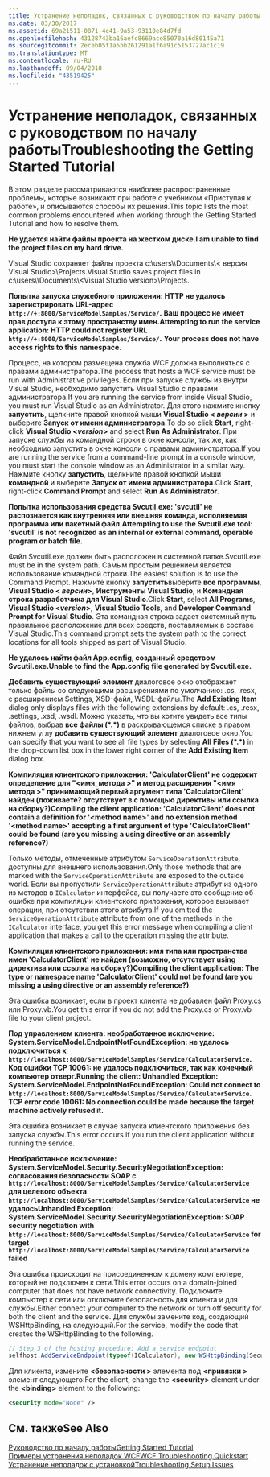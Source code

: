 ```yaml
---
title: Устранение неполадок, связанных с руководством по началу работы
ms.date: 03/30/2017
ms.assetid: 69a21511-0871-4c41-9a53-93110e84d7fd
ms.openlocfilehash: 43128743ba16aefc8669ace85070a16d80145a71
ms.sourcegitcommit: 2eceb05f1a5bb261291a1f6a91c5153727ac1c19
ms.translationtype: MT
ms.contentlocale: ru-RU
ms.lasthandoff: 09/04/2018
ms.locfileid: "43519425"
---
```

# <a name="troubleshooting-the-getting-started-tutorial"></a><span data-ttu-id="a927b-102">Устранение неполадок, связанных с руководством по началу работы</span><span class="sxs-lookup"><span data-stu-id="a927b-102">Troubleshooting the Getting Started Tutorial</span></span>
<span data-ttu-id="a927b-103">В этом разделе рассматриваются наиболее распространенные проблемы, которые возникают при работе с учебником «Приступая к работе», и описываются способы их решения.</span><span class="sxs-lookup"><span data-stu-id="a927b-103">This topic lists the most common problems encountered when working through the Getting Started Tutorial and how to resolve them.</span></span>  
  
<span data-ttu-id="a927b-104">**Не удается найти файлы проекта на жестком диске.**</span><span class="sxs-lookup"><span data-stu-id="a927b-104">**I am unable to find the project files on my hard drive.**</span></span>

 <span data-ttu-id="a927b-105">Visual Studio сохраняет файлы проекта c:\users\\<user name>\Documents\\< версия Visual Studio\>\Projects.</span><span class="sxs-lookup"><span data-stu-id="a927b-105">Visual Studio saves project files in c:\users\\<user name>\Documents\\<Visual Studio version\>\Projects.</span></span>  
  
<span data-ttu-id="a927b-106">**Попытка запуска служебного приложения: HTTP не удалось зарегистрировать URL-адрес `http://+:8000/ServiceModelSamples/Service/`.** 
 **Ваш процесс не имеет прав доступа к этому пространству имен.**</span><span class="sxs-lookup"><span data-stu-id="a927b-106">**Attempting to run the service application: HTTP could not register URL `http://+:8000/ServiceModelSamples/Service/`.**
**Your process does not have access rights to this namespace.**</span></span> 

 <span data-ttu-id="a927b-107">Процесс, на котором размещена служба WCF должна выполняться с правами администратора.</span><span class="sxs-lookup"><span data-stu-id="a927b-107">The process that hosts a WCF service must be run with Administrative privileges.</span></span> <span data-ttu-id="a927b-108">Если при запуске службы из внутри Visual Studio, необходимо запустить Visual Studio с правами администратора.</span><span class="sxs-lookup"><span data-stu-id="a927b-108">If you are running the service from inside Visual Studio, you must run Visual Studio as an Administrator.</span></span> <span data-ttu-id="a927b-109">Для этого нажмите кнопку **запустить**, щелкните правой кнопкой мыши **Visual Studio \< *версии* >**  и выберите **Запуск от имени администратора**.</span><span class="sxs-lookup"><span data-stu-id="a927b-109">To do so click **Start**, right-click **Visual Studio \<*version*>** and select **Run As Administrator**.</span></span> <span data-ttu-id="a927b-110">При запуске службы из командной строки в окне консоли, так же, как необходимо запустить в окне консоли с правами администратора.</span><span class="sxs-lookup"><span data-stu-id="a927b-110">If you are running the service from a command-line prompt in a console window, you must start the console window as an Administrator in a similar way.</span></span> <span data-ttu-id="a927b-111">Нажмите кнопку **запустить**, щелкните правой кнопкой мыши **командной** и выберите **Запуск от имени администратора**.</span><span class="sxs-lookup"><span data-stu-id="a927b-111">Click **Start**, right-click **Command Prompt** and select **Run As Administrator**.</span></span>  
  
<span data-ttu-id="a927b-112">**Попытка использования средства Svcutil.exe: 'svcutil' не распознается как внутренняя или внешняя команда, исполняемая программа или пакетный файл.**</span><span class="sxs-lookup"><span data-stu-id="a927b-112">**Attempting to use the Svcutil.exe tool: 'svcutil' is not recognized as an internal or external command, operable program or batch file.**</span></span>

 <span data-ttu-id="a927b-113">Файл Svcutil.exe должен быть расположен в системной папке.</span><span class="sxs-lookup"><span data-stu-id="a927b-113">Svcutil.exe must be in the system path.</span></span> <span data-ttu-id="a927b-114">Самым простым решением является использование командной строки.</span><span class="sxs-lookup"><span data-stu-id="a927b-114">The easiest solution is to use the Command Prompt.</span></span> <span data-ttu-id="a927b-115">Нажмите кнопку **запустить**выберите **все программы**, **Visual Studio \< *версии*>**,  **Инструменты Visual Studio**, и **Командная строка разработчика для Visual Studio**.</span><span class="sxs-lookup"><span data-stu-id="a927b-115">Click **Start**, select **All Programs**, **Visual Studio \<*version*>**, **Visual Studio Tools**, and **Developer Command Prompt for Visual Studio**.</span></span> <span data-ttu-id="a927b-116">Эта командная строка задает системный путь правильное расположение для всех средств, поставляемых в составе Visual Studio.</span><span class="sxs-lookup"><span data-stu-id="a927b-116">This command prompt sets the system path to the correct locations for all tools shipped as part of Visual Studio.</span></span>  

<span data-ttu-id="a927b-117">**Не удалось найти файл App.config, созданный средством Svcutil.exe.**</span><span class="sxs-lookup"><span data-stu-id="a927b-117">**Unable to find the App.config file generated by Svcutil.exe.**</span></span>

 <span data-ttu-id="a927b-118">**Добавить существующий элемент** диалоговое окно отображает только файлы со следующими расширениями по умолчанию: .cs, .resx, с расширением Settings, XSD-файл, WSDL-файлы.</span><span class="sxs-lookup"><span data-stu-id="a927b-118">The **Add Existing Item** dialog only displays files with the following extensions by default: .cs, .resx, .settings, .xsd, .wsdl.</span></span> <span data-ttu-id="a927b-119">Можно указать, что вы хотите увидеть все типы файлов, выбрав **все файлы (\*.\*)**  в раскрывающемся списке в правом нижнем углу **добавить существующий элемент** диалоговое окно.</span><span class="sxs-lookup"><span data-stu-id="a927b-119">You can specify that you want to see all file types by selecting **All Files (\*.\*)** in the drop-down list box in the lower right corner of the **Add Existing Item** dialog box.</span></span>  


<span data-ttu-id="a927b-120">**Компиляция клиентского приложения: 'CalculatorClient' не содержит определение для "\<имя_метода >" и метод расширения "\<имя метода >" принимающий первый аргумент типа 'CalculatorClient' найден (поживаете? отсутствует в с помощью директивы или ссылка на сборку?)**</span><span class="sxs-lookup"><span data-stu-id="a927b-120">**Compiling the client application: 'CalculatorClient' does not contain a definition for '\<method name>' and no extension method '\<method name>' accepting a first argument of type 'CalculatorClient' could be found (are you missing a using directive or an assembly reference?)**</span></span>  

<span data-ttu-id="a927b-121">Только методы, отмеченные атрибутом `ServiceOperationAttribute`, доступны для внешнего использования.</span><span class="sxs-lookup"><span data-stu-id="a927b-121">Only those methods that are marked with the `ServiceOperationAttribute` are exposed to the outside world.</span></span> <span data-ttu-id="a927b-122">Если вы пропустили `ServiceOperationAttribute` атрибут из одного из методов в `ICalculator` интерфейса, вы получаете это сообщение об ошибке при компиляции клиентского приложения, которое вызывает операции, при отсутствии этого атрибута.</span><span class="sxs-lookup"><span data-stu-id="a927b-122">If you omitted the `ServiceOperationAttribute` attribute from one of the methods in the `ICalculator` interface, you get this error message when compiling a client application that makes a call to the operation missing the attribute.</span></span>  

<span data-ttu-id="a927b-123">**Компиляция клиентского приложения: имя типа или пространства имен 'CalculatorClient' не найден (возможно, отсутствует using директива или ссылка на сборку?)**</span><span class="sxs-lookup"><span data-stu-id="a927b-123">**Compiling the client application: The type or namespace name 'CalculatorClient' could not be found (are you missing a using directive or an assembly reference?)**</span></span>

 <span data-ttu-id="a927b-124">Эта ошибка возникает, если в проект клиента не добавлен файл Proxy.cs или Proxy.vb.</span><span class="sxs-lookup"><span data-stu-id="a927b-124">You get this error if you do not add the Proxy.cs or Proxy.vb file to your client project.</span></span>  

<span data-ttu-id="a927b-125">**Под управлением клиента: необработанное исключение: System.ServiceModel.EndpointNotFoundException: не удалось подключиться к `http://localhost:8000/ServiceModelSamples/Service/CalculatorService`. Код ошибки TCP 10061: не удалось подключиться, так как конечный компьютер отверг.**</span><span class="sxs-lookup"><span data-stu-id="a927b-125">**Running the client: Unhandled Exception: System.ServiceModel.EndpointNotFoundException: Could not connect to `http://localhost:8000/ServiceModelSamples/Service/CalculatorService`. TCP error code 10061: No connection could be made because the target machine actively refused it.**</span></span>

<span data-ttu-id="a927b-126">Эта ошибка возникает в случае запуска клиентского приложения без запуска службы.</span><span class="sxs-lookup"><span data-stu-id="a927b-126">This error occurs if you run the client application without running the service.</span></span>  
  
<span data-ttu-id="a927b-127">**Необработанное исключение: System.ServiceModel.Security.SecurityNegotiationException: согласования безопасности SOAP с `http://localhost:8000/ServiceModelSamples/Service/CalculatorService` для целевого объекта `http://localhost:8000/ServiceModelSamples/Service/CalculatorService` не удалось**</span><span class="sxs-lookup"><span data-stu-id="a927b-127">**Unhandled Exception: System.ServiceModel.Security.SecurityNegotiationException: SOAP security negotiation with `http://localhost:8000/ServiceModelSamples/Service/CalculatorService` for target `http://localhost:8000/ServiceModelSamples/Service/CalculatorService` failed**</span></span>  

<span data-ttu-id="a927b-128">Эта ошибка происходит на присоединенном к домену компьютере, который не подключен к сети.</span><span class="sxs-lookup"><span data-stu-id="a927b-128">This error occurs on a domain-joined computer that does not have network connectivity.</span></span> <span data-ttu-id="a927b-129">Подключите компьютер к сети или отключите безопасность для клиента и для службы.</span><span class="sxs-lookup"><span data-stu-id="a927b-129">Either connect your computer to the network or turn off security for both the client and the service.</span></span> <span data-ttu-id="a927b-130">Для службы замените код, создающий WSHttpBinding, на следующий.</span><span class="sxs-lookup"><span data-stu-id="a927b-130">For the service, modify the code that creates the WSHttpBinding to the following.</span></span>  
  
```csharp
// Step 3 of the hosting procedure: Add a service endpoint  
selfhost.AddServiceEndpoint(typeof(ICalculator), new WSHttpBinding(SecurityMode.None), "CalculatorService");  
```

<span data-ttu-id="a927b-131">Для клиента, измените  **\<безопасности >** элемента под  **\<привязки >** элемент следующего:</span><span class="sxs-lookup"><span data-stu-id="a927b-131">For the client, change the **\<security>** element under the **\<binding>** element to the following:</span></span>  
  
```xml
<security mode="Node" />  
```  

## <a name="see-also"></a><span data-ttu-id="a927b-132">См. также</span><span class="sxs-lookup"><span data-stu-id="a927b-132">See Also</span></span>  
 [<span data-ttu-id="a927b-133">Руководство по началу работы</span><span class="sxs-lookup"><span data-stu-id="a927b-133">Getting Started Tutorial</span></span>](../../../docs/framework/wcf/getting-started-tutorial.md)  
 [<span data-ttu-id="a927b-134">Примеры устранения неполадок WCF</span><span class="sxs-lookup"><span data-stu-id="a927b-134">WCF Troubleshooting Quickstart</span></span>](../../../docs/framework/wcf/wcf-troubleshooting-quickstart.md)  
 [<span data-ttu-id="a927b-135">Устранение неполадок с установкой</span><span class="sxs-lookup"><span data-stu-id="a927b-135">Troubleshooting Setup Issues</span></span>](../../../docs/framework/wcf/troubleshooting-setup-issues.md)
